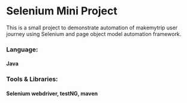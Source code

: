 # Selenium Mini Project

This is a small project to demonstrate automation of makemytrip user journey using Selenium and page object model automation framework.

### Language:
#### Java

### Tools & Libraries:
#### Selenium webdriver, testNG, maven
 
